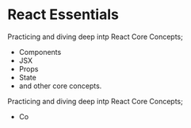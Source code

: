 # React Essentials 

Practicing and diving deep intp React Core Concepts; 
- Components
- JSX
- Props
- State
- and other core concepts.

Practicing and diving deep intp React Core Concepts; 
- Co


